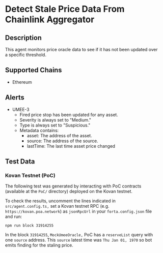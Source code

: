 # Detect Stale Price Data From Chainlink Aggregator

## Description

This agent monitors price oracle data to see if it has not been updated over a specific threshold.

## Supported Chains

- Ethereum

## Alerts

- UMEE-3
  - Fired price stop has been updated for any asset.
  - Severity is always set to "Medium."
  - Type is always set to "Suspicious."
  - Metadata contains:
    - asset: The address of the asset.
    - source: The address of the source.
    - lastTime: The last time asset price changed

## Test Data

### Kovan Testnet (PoC)

The following test was generated by interacting with PoC contracts (available at the `PoC/` directory) deployed on the Kovan testnet.

To check the results, uncomment the lines indicated in `src/agent.config.ts,` set a Kovan testnet RPC (e.g. `https://kovan.poa.network`) as `jsonRpcUrl` in your `forta.config.json` file and run:

```
npm run block 31914255
```

In the block `31914255`, `MockUmeeOracle,` PoC has a `reserveList` query with one `source` address. This `source` latest time was `Thu Jan 01, 1970` so bot emits finding for the staling price.
